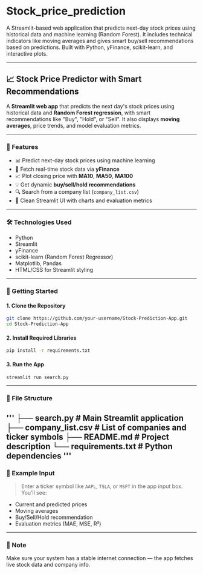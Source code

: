 # Stock_price_prediction
A Streamlit-based web application that predicts next-day stock prices using historical data and machine learning (Random Forest). It includes technical indicators like moving averages and gives smart buy/sell recommendations based on predictions. Built with Python, yFinance, scikit-learn, and interactive plots.

---

## 📈 Stock Price Predictor with Smart Recommendations

A **Streamlit web app** that predicts the next day's stock prices using historical data and **Random Forest regression**, with smart recommendations like "Buy", "Hold", or "Sell". It also displays **moving averages**, price trends, and model evaluation metrics.

---

### 🔧 Features

* 📊 Predict next-day stock prices using machine learning
* 🏦 Fetch real-time stock data via **yFinance**
* 📈 Plot closing price with **MA10**, **MA50**, **MA100**
* 💡 Get dynamic **buy/sell/hold recommendations**
* 🔍 Search from a company list (`company_list.csv`)
* 🎨 Clean Streamlit UI with charts and evaluation metrics

---

### 🛠️ Technologies Used

* Python
* Streamlit
* yFinance
* scikit-learn (Random Forest Regressor)
* Matplotlib, Pandas
* HTML/CSS for Streamlit styling

---

### 🚀 Getting Started

#### 1. Clone the Repository

```bash
git clone https://github.com/your-username/Stock-Prediction-App.git
cd Stock-Prediction-App
```

#### 2. Install Required Libraries

```bash
pip install -r requirements.txt
```

#### 3. Run the App

```bash
streamlit run search.py
```

---

### 📂 File Structure
'''
├── search.py                # Main Streamlit application
├── company_list.csv         # List of companies and ticker symbols
├── README.md                # Project description
└── requirements.txt         # Python dependencies
'''
---

### 📝 Example Input

> Enter a ticker symbol like `AAPL`, `TSLA`, or `MSFT` in the app input box.
> You’ll see:

* Current and predicted prices
* Moving averages
* Buy/Sell/Hold recommendation
* Evaluation metrics (MAE, MSE, R²)

---

### 📌 Note

Make sure your system has a stable internet connection — the app fetches live stock data and company info.
